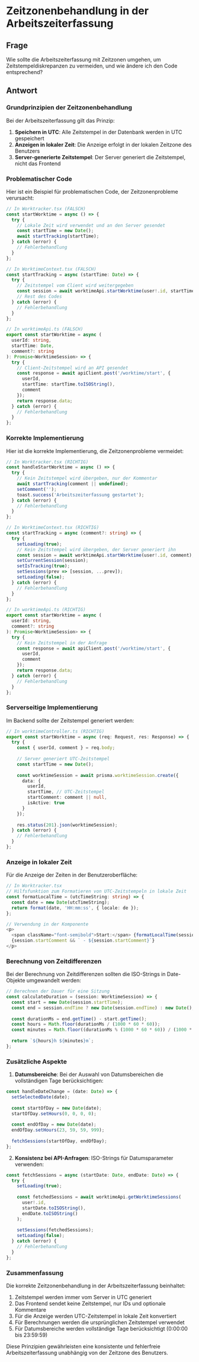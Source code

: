 # Zeitzonenbehandlung in der Arbeitszeiterfassung

## Frage
Wie sollte die Arbeitszeiterfassung mit Zeitzonen umgehen, um Zeitstempeldiskrepanzen zu vermeiden, und wie ändere ich den Code entsprechend?

## Antwort

### Grundprinzipien der Zeitzonenbehandlung

Bei der Arbeitszeiterfassung gilt das Prinzip:
1. **Speichern in UTC**: Alle Zeitstempel in der Datenbank werden in UTC gespeichert
2. **Anzeigen in lokaler Zeit**: Die Anzeige erfolgt in der lokalen Zeitzone des Benutzers
3. **Server-generierte Zeitstempel**: Der Server generiert die Zeitstempel, nicht das Frontend

### Problematischer Code

Hier ist ein Beispiel für problematischen Code, der Zeitzonenprobleme verursacht:

```typescript
// In Worktracker.tsx (FALSCH)
const startWorktime = async () => {
  try {
    // Lokale Zeit wird verwendet und an den Server gesendet
    const startTime = new Date(); 
    await startTracking(startTime);
  } catch (error) {
    // Fehlerbehandlung
  }
};

// In WorktimeContext.tsx (FALSCH)
const startTracking = async (startTime: Date) => {
  try {
    // Zeitstempel vom Client wird weitergegeben
    const session = await worktimeApi.startWorktime(user!.id, startTime, comment);
    // Rest des Codes
  } catch (error) {
    // Fehlerbehandlung
  }
};

// In worktimeApi.ts (FALSCH)
export const startWorktime = async (
  userId: string, 
  startTime: Date,
  comment?: string
): Promise<WorktimeSession> => {
  try {
    // Client-Zeitstempel wird an API gesendet
    const response = await apiClient.post('/worktime/start', {
      userId,
      startTime: startTime.toISOString(),
      comment
    });
    return response.data;
  } catch (error) {
    // Fehlerbehandlung
  }
};
```

### Korrekte Implementierung

Hier ist die korrekte Implementierung, die Zeitzonenprobleme vermeidet:

```typescript
// In Worktracker.tsx (RICHTIG)
const handleStartWorktime = async () => {
  try {
    // Kein Zeitstempel wird übergeben, nur der Kommentar
    await startTracking(comment || undefined);
    setComment('');
    toast.success('Arbeitszeiterfassung gestartet');
  } catch (error) {
    // Fehlerbehandlung
  }
};

// In WorktimeContext.tsx (RICHTIG)
const startTracking = async (comment?: string) => {
  try {
    setLoading(true);
    // Kein Zeitstempel wird übergeben, der Server generiert ihn
    const session = await worktimeApi.startWorktime(user!.id, comment);
    setCurrentSession(session);
    setIsTracking(true);
    setSessions(prev => [session, ...prev]);
    setLoading(false);
  } catch (error) {
    // Fehlerbehandlung
  }
};

// In worktimeApi.ts (RICHTIG)
export const startWorktime = async (
  userId: string, 
  comment?: string
): Promise<WorktimeSession> => {
  try {
    // Kein Zeitstempel in der Anfrage
    const response = await apiClient.post('/worktime/start', {
      userId,
      comment
    });
    return response.data;
  } catch (error) {
    // Fehlerbehandlung
  }
};
```

### Serverseitige Implementierung

Im Backend sollte der Zeitstempel generiert werden:

```typescript
// In worktimeController.ts (RICHTIG)
export const startWorktime = async (req: Request, res: Response) => {
  try {
    const { userId, comment } = req.body;
    
    // Server generiert UTC-Zeitstempel
    const startTime = new Date();
    
    const worktimeSession = await prisma.worktimeSession.create({
      data: {
        userId,
        startTime, // UTC-Zeitstempel
        startComment: comment || null,
        isActive: true
      }
    });
    
    res.status(201).json(worktimeSession);
  } catch (error) {
    // Fehlerbehandlung
  }
};
```

### Anzeige in lokaler Zeit

Für die Anzeige der Zeiten in der Benutzeroberfläche:

```typescript
// In Worktracker.tsx
// Hilfsfunktion zum Formatieren von UTC-Zeitstempeln in lokale Zeit
const formatLocalTime = (utcTimeString: string) => {
  const date = new Date(utcTimeString);
  return format(date, 'HH:mm:ss', { locale: de });
};

// Verwendung in der Komponente
<p>
  <span className="font-semibold">Start:</span> {formatLocalTime(session.startTime)}
  {session.startComment && ` - ${session.startComment}`}
</p>
```

### Berechnung von Zeitdifferenzen

Bei der Berechnung von Zeitdifferenzen sollten die ISO-Strings in Date-Objekte umgewandelt werden:

```typescript
// Berechnen der Dauer für eine Sitzung
const calculateDuration = (session: WorktimeSession) => {
  const start = new Date(session.startTime);
  const end = session.endTime ? new Date(session.endTime) : new Date();
  
  const durationMs = end.getTime() - start.getTime();
  const hours = Math.floor(durationMs / (1000 * 60 * 60));
  const minutes = Math.floor((durationMs % (1000 * 60 * 60)) / (1000 * 60));
  
  return `${hours}h ${minutes}m`;
};
```

### Zusätzliche Aspekte

1. **Datumsbereiche**: Bei der Auswahl von Datumsbereichen die vollständigen Tage berücksichtigen:

```typescript
const handleDateChange = (date: Date) => {
  setSelectedDate(date);
  
  const startOfDay = new Date(date);
  startOfDay.setHours(0, 0, 0, 0);
  
  const endOfDay = new Date(date);
  endOfDay.setHours(23, 59, 59, 999);
  
  fetchSessions(startOfDay, endOfDay);
};
```

2. **Konsistenz bei API-Anfragen**: ISO-Strings für Datumsparameter verwenden:

```typescript
const fetchSessions = async (startDate: Date, endDate: Date) => {
  try {
    setLoading(true);
    
    const fetchedSessions = await worktimeApi.getWorktimeSessions(
      user!.id, 
      startDate.toISOString(), 
      endDate.toISOString()
    );
    
    setSessions(fetchedSessions);
    setLoading(false);
  } catch (error) {
    // Fehlerbehandlung
  }
};
```

### Zusammenfassung

Die korrekte Zeitzonenbehandlung in der Arbeitszeiterfassung beinhaltet:

1. Zeitstempel werden immer vom Server in UTC generiert
2. Das Frontend sendet keine Zeitstempel, nur IDs und optionale Kommentare
3. Für die Anzeige werden UTC-Zeitstempel in lokale Zeit konvertiert
4. Für Berechnungen werden die ursprünglichen Zeitstempel verwendet
5. Für Datumsbereiche werden vollständige Tage berücksichtigt (0:00:00 bis 23:59:59)

Diese Prinzipien gewährleisten eine konsistente und fehlerfreie Arbeitszeiterfassung unabhängig von der Zeitzone des Benutzers. 